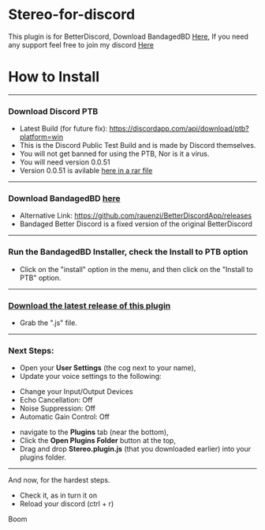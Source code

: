 # Stereo-for-discord

This plugin is for BetterDiscord, Download BandagedBD [Here](http://github.com), 
If you need any support feel free to join my discord [Here](https://discord.gg/3XwZpVAyAV)

# How to Install

------------------

### Download Discord PTB
* Latest Build (for future fix): https://discordapp.com/api/download/ptb?platform=win
* This is the Discord Public Test Build and is made by Discord themselves.
* You will not get banned for using the PTB, Nor is it a virus.
* You will need version 0.0.51
* Version 0.0.51 is avilable [here in a rar file](https://mega.nz/file/nihl3Aib#OY41AzlVZz96s7EAAEkyI-1G5Ky-OYtkSI9RMVJKUNk)

------------------

### Download BandagedBD [here](https://github.com/rauenzi/BetterDiscordApp/releases)
* Alternative Link: https://github.com/rauenzi/BetterDiscordApp/releases
* Bandaged Better Discord is a fixed version of the original BetterDiscord

------------------

### Run the BandagedBD Installer, check the **Install to PTB** option
* Click on the "install" option in the menu, and then click on the "Install to PTB" option.

------------------

### [Download the latest release of this plugin](https://github.com/dylandotjava/Stereo-for-discord/releases)
* Grab the ".js" file.

------------------

### Next Steps:
* Open your **User Settings** (the cog next to your name),
* Update your voice settings to the following:
- Change your Input/Output Devices
- Echo Cancellation: Off
- Noise Suppression: Off
- Automatic Gain Control: Off
* navigate to the **Plugins** tab (near the bottom), 
* Click the **Open Plugins Folder** button at the top, 
* Drag and drop **Stereo.plugin.js** (that you downloaded earlier) into your plugins folder. 

------------------

And now, for the hardest steps.
* Check it, as in turn it on
* Reload your discord (ctrl + r)

Boom
